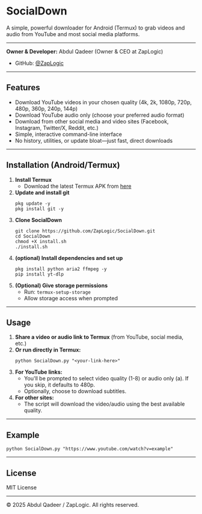 # SocialDown

A simple, powerful downloader for Android (Termux) to grab videos and audio from YouTube and most social media platforms.

---

**Owner & Developer:** Abdul Qadeer (Owner & CEO at ZapLogic)
- GitHub: [@ZapLogic](https://github.com/ZapLogic)

---

## Features
- Download YouTube videos in your chosen quality (4k, 2k, 1080p, 720p, 480p, 360p, 240p, 144p)
- Download YouTube audio only (choose your preferred audio format)
- Download from other social media and video sites (Facebook, Instagram, Twitter/X, Reddit, etc.)
- Simple, interactive command-line interface
- No history, utilities, or update bloat—just fast, direct downloads

---

## Installation (Android/Termux)
1. **Install Termux**
   - Download the latest Termux APK from [here](https://github.com/termux/termux-app/releases)
2. **Update and install git**
   ```
   pkg update -y
   pkg install git -y
   ```
3. **Clone SocialDown**
   ```
   git clone https://github.com/ZapLogic/SocialDown.git
   cd SocialDown
   chmod +X install.sh
   ./install.sh
   ```
4. **(optional) Install dependencies and set up**
   ```
   pkg install python aria2 ffmpeg -y
   pip install yt-dlp
   ```
5. **(Optional) Give storage permissions**
   - Run: `termux-setup-storage`
   - Allow storage access when prompted

---

## Usage
1. **Share a video or audio link to Termux** (from YouTube, social media, etc.)
2. **Or run directly in Termux:**
   ```
   python SocialDown.py "<your-link-here>"
   ```
3. **For YouTube links:**
   - You'll be prompted to select video quality (1-8) or audio only (a). If you skip, it defaults to 480p.
   - Optionally, choose to download subtitles.
4. **For other sites:**
   - The script will download the video/audio using the best available quality.

---

## Example
```
python SocialDown.py "https://www.youtube.com/watch?v=example"
```

---

## License
MIT License

---

© 2025 Abdul Qadeer / ZapLogic. All rights reserved.
